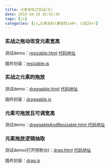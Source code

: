```yaml
---
title: 元素坐标之实战(5)
date: 2019-10-18 16:55:34
tags: [js]
categories: [js,元素坐标(兼容性ie9+、火狐26+)]
---
```


### 实战之拖动改变元素宽高

测试demo：[resizable.html]( https://xuanzhuo.github.io/blog-post-code/js/coordinate/resizable.html ) [代码地址]( https://github.com/xuanzhuo/xuanzhuo.github.io/blob/master/blog-post-code/js/coordinate/resizable.html )

插件封装：[resizable.js]( https://github.com/xuanzhuo/xuanzhuo.github.io/blob/master/blog-post-code/js/coordinate/scripts/resizable.js )

### 实战之元素的拖放

测试demo：[draggable.html]( https://xuanzhuo.github.io/blog-post-code/js/coordinate/draggable.html ) [代码地址]( https://github.com/xuanzhuo/xuanzhuo.github.io/blob/master/blog-post-code/js/coordinate/draggable.html )

插件封装：[draggable.js]( https://github.com/xuanzhuo/xuanzhuo.github.io/blob/master/blog-post-code/js/coordinate/scripts/draggable.js)

### 元素可拖放且可调宽高

测试demo：[draggableAndResizable.html ]( https://xuanzhuo.github.io/blog-post-code/js/coordinate/draggableAndResizable.html ) [代码地址]( https://github.com/xuanzhuo/xuanzhuo.github.io/blob/master/blog-post-code/js/coordinate/draggableAndResizable.html )

### 元素拖放逻辑抽取

测试demo(打开控制台)：[drag.html]( https://xuanzhuo.github.io/blog-post-code/js/coordinate/drag.html ) [代码地址]( https://github.com/xuanzhuo/xuanzhuo.github.io/blob/master/blog-post-code/js/coordinate/drag.html )

插件封装：[drag.js](https://github.com/xuanzhuo/xuanzhuo.github.io/blob/master/blog-post-code/js/coordinate/scripts/drag.js)